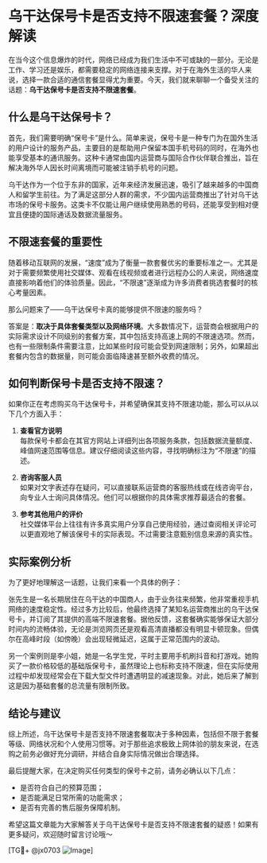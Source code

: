 # 乌干达保号卡是否支持不限速套餐？深度解读

在当今这个信息爆炸的时代，网络已经成为我们生活中不可或缺的一部分。无论是工作、学习还是娱乐，都需要稳定的网络连接来支撑。对于在海外生活的华人来说，选择一款合适的通信套餐显得尤为重要。今天，我们就来聊聊一个备受关注的话题：**乌干达保号卡是否支持不限速套餐**。

## 什么是乌干达保号卡？

首先，我们需要明确“保号卡”是什么。简单来说，保号卡是一种专门为在国外生活的用户设计的服务产品，主要目的是帮助用户保留本国手机号码的同时，在海外也能享受基本的通讯服务。这种卡通常由国内运营商与国际合作伙伴联合推出，旨在解决海外华人因长时间离境而可能被注销手机号的问题。

乌干达作为一个位于东非的国家，近年来经济发展迅速，吸引了越来越多的中国商人和留学生前往。为了满足这部分人群的需求，不少国内运营商推出了针对乌干达市场的保号卡服务。这类卡不仅能让用户继续使用熟悉的号码，还能享受到相对便宜且便捷的国际通话及数据流量服务。

## 不限速套餐的重要性

随着移动互联网的发展，“速度”成为了衡量一款套餐优劣的重要标准之一。尤其是对于需要频繁使用社交媒体、观看在线视频或者进行远程办公的人来说，网络速度直接影响着他们的体验质量。因此，“不限速”逐渐成为许多消费者挑选套餐时的核心考量因素。

那么问题来了——乌干达保号卡真的能够提供不限速的服务吗？

答案是：**取决于具体套餐类型以及网络环境**。大多数情况下，运营商会根据用户的实际需求设计不同级别的套餐方案，其中包括支持高速上网的不限速选项。然而，也有一些限制条件需要注意，比如某些时段可能会受到网速限制；另外，如果超出套餐内包含的数据量，则可能会面临降速甚至额外收费的情况。

## 如何判断保号卡是否支持不限速？

如果你正在考虑购买乌干达保号卡，并希望确保其支持不限速功能，那么可以从以下几个方面入手：

1. **查看官方说明**  
   每款保号卡都会在其官方网站上详细列出各项服务条款，包括数据流量额度、峰值网速范围等信息。建议仔细阅读这些内容，寻找明确标注为“不限速”的描述。

2. **咨询客服人员**  
   如果对文字表述存在疑问，可以直接联系运营商的客服热线或在线咨询平台，向专业人士询问具体情况。他们可以根据你的具体需求推荐最适合的套餐。

3. **参考其他用户的评价**  
   社交媒体平台上往往有许多真实用户分享自己使用经验，通过查阅相关评论可以更直观地了解该保号卡的实际表现。不过需要注意甄别信息来源的真实性。

## 实际案例分析

为了更好地理解这一话题，让我们来看一个具体的例子：

张先生是一名长期居住在乌干达的中国商人，由于业务往来频繁，他非常重视手机网络的速度稳定性。经过多方比较后，他最终选择了某知名运营商推出的乌干达保号卡，并订阅了其提供的高端不限速套餐。据他反馈，这套餐确实能够保证大部分时间内的流畅体验，无论是浏览网页还是观看高清直播都没有明显卡顿现象。但偶尔在高峰时段（如傍晚）会出现轻微延迟，这属于正常范围内的波动。

另一个案例则是李小姐，她是一名学生党，平时主要用手机刷抖音和打游戏。她购买了一款价格较低的基础版保号卡，虽然理论上也标称支持不限速，但在实际使用过程中却发现经常会在下载大型文件时遭遇明显的减速现象。对此，她后来了解到这是因为基础套餐的总流量有限制所致。

## 结论与建议

综上所述，乌干达保号卡是否支持不限速套餐取决于多种因素，包括但不限于套餐等级、网络状况和个人使用习惯等。对于那些追求极致上网体验的朋友来说，在选购之前务必做好充分调研，并结合自身实际情况做出合理选择。

最后提醒大家，在决定购买任何类型的保号卡之前，请务必确认以下几点：
- 是否符合自己的预算范围；
- 是否能满足日常所需的功能需求；
- 是否有完善的售后服务保障机制。

希望这篇文章能为大家解答关于乌干达保号卡是否支持不限速套餐的疑惑！如果有更多疑问，欢迎随时留言讨论哦～

[TG💪+ @jx0703 ![Image](https://github.com/user-attachments/assets/dbca1d08-cadb-493c-b0ec-ad6f7a83f270)]